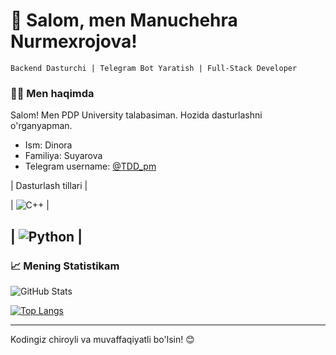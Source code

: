 # 👋 Salom, men Manuchehra Nurmexrojova!

`Backend Dasturchi | Telegram Bot Yaratish | Full-Stack Developer`

### 🧑‍💻 Men haqimda
Salom! Men PDP University talabasiman. Hozida dasturlashni o'rganyapman. 

- Ism: Dinora
- Familiya: Suyarova
- Telegram username: [@TDD_pm](https://t.me/TDD_pm)

| Dasturlash tillari |

| ![C++](https://img.shields.io/badge/C++-00599C?style=for-the-badge&logo=c%2B%2B&logoColor=white) |

| ![Python](https://img.shields.io/badge/Python-3776AB?style=for-the-badge&logo=python&logoColor=white) | 
---

### 📈 Mening Statistikam

![GitHub Stats](https://github-readme-stats.vercel.app/api?username=Manuchexra&show_icons=true&theme=radical)

[![Top Langs](https://github-readme-stats.vercel.app/api/top-langs/?username=Manuchexra&layout=compact&theme=radical)](https://github.com/anuraghazra/github-readme-stats)

---



Kodingiz chiroyli va muvaffaqiyatli bo'lsin! 😊
